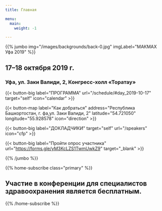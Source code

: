 ```yaml
---
title: Главная

menu:
  main:
    weight: -1

---
```



{{% jumbo img="/images/backgrounds/back-0.jpg" imgLabel="МАКМАХ Уфа 2019" %}}

## 17–18 октября 2019 г.
### Уфа, ул. Заки Валиди, 2, Конгресс-холл «Торатау»

{{< button-big label="ПРОГРАММА" url="/schedule/#day_2019-10-17" target="self" icon="calendar" >}} 

{{< button-map label="Как добраться"   address="Республика Башкортостан, г. фа,ул. Заки Валиди, 2"  latitude="54.721050"  longitude="55.928578"  icon="direction" >}}

{{< button-big label="ДОКЛАДЧИКИ" target="self" url="/speakers" icon="cfp" >}} 

{{< button-big label="Пройти опрос участника"
                url="https://forms.gle/yM3KcLZS1TwmUwkZ9"
                target="_blank" >}} 

{{% /jumbo %}}


{{% home-subscribe  class="primary" %}}

## Участие в конференции для специалистов здравоохранения является бесплатным.

{{% /home-subscribe %}}



<!-- {{% home-tickets class="primary" %}}
# Tickets <a class="btn primary" href="https://www.billetweb.fr/devfest-toulouse-2019" target="_blank"><svg class="icon icon-cfp"><use xlink:href="#ticket"></use></svg>Ticketing</a>
<ul>
<li>{{< ticket name="Blind Birds"
           starts="2019-03-25"
           ends="2019-04-25"
           price="40 €"
           info="50 first places"
           soldOut="true"
           url="https://www.billetweb.fr/devfest-toulouse-2019" >}}</li>
<li>{{< ticket name="Early Birds"
           starts="2019-04-25"
           ends="2019-06-22"
           price="60 €"
           info="80 first places"
           soldOut="true"
           url="https://www.billetweb.fr/devfest-toulouse-2019" >}}</li>
<li>{{< ticket name="Normal"
           starts="2019-06-22"
           ends="2019-10-03"
           price="80 €"
           info="300 last places"
           soldOut="true"
           url="https://www.billetweb.fr/devfest-toulouse-2019" >}}</li>
</ul>
\* Your ticket gives you access to all conferences, coffee breaks, and lunch. Accommodation is NOT included in this price.

{{% /home-tickets %}} -->




<!-- {{% home-location
    image="/images/map.jpg"
    address="Республика Башкортостан, г. Уфа, ул. Заки Валиди, 2"
    latitude="54.721050"
    longitude="55.928578" %}}  -->


<!-- {{% /home-location %}} -->


<!-- 

{{% partners categories="platinum,general-medical-nopromo,general,main,sponsor,support" %}}
## Спонсоры 

{{% /partners %}}
--> 
